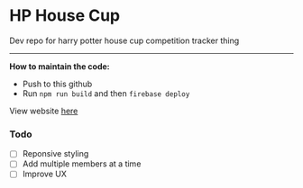 # HP House Cup

Dev repo for harry potter house cup competition tracker thing

---

**How to maintain the code:**
- Push to this github
- Run `npm run build` and then `firebase deploy`

View website [here](https://house-cup-comp.web.app/)


### Todo
- [ ] Reponsive styling
- [ ] Add multiple members at a time
- [ ] Improve UX